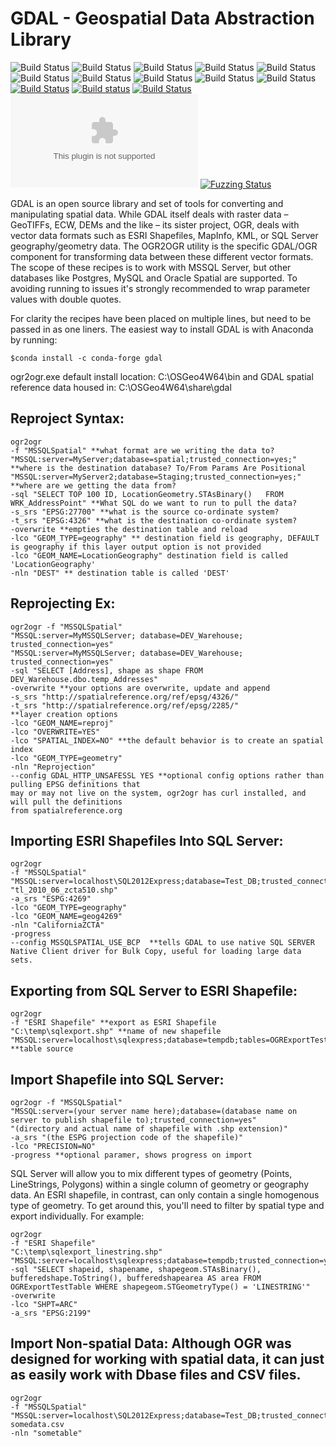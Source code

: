 GDAL - Geospatial Data Abstraction Library
====

![Build Status](https://github.com/OSGeo/gdal/workflows/Ubuntu%2020.04%20build/badge.svg)
![Build Status](https://github.com/OSGeo/gdal/workflows/Ubuntu%2018.04%20build/badge.svg)
![Build Status](https://github.com/OSGeo/gdal/workflows/Ubuntu%2018.04%2032bit%20build/badge.svg)
![Build Status](https://github.com/OSGeo/gdal/workflows/MacOS%20build/badge.svg)
![Build Status](https://github.com/OSGeo/gdal/workflows/Windows%20builds/badge.svg)
![Build Status](https://github.com/OSGeo/gdal/workflows/Android%20build/badge.svg)
![Build Status](https://github.com/OSGeo/gdal/workflows/ASAN%20build/badge.svg)
![Build Status](https://github.com/OSGeo/gdal/workflows/mingw_w64%20build/badge.svg)
![Build Status](https://github.com/OSGeo/gdal/workflows/CLang%20Static%20Analyzer/badge.svg)
![Build Status](https://github.com/OSGeo/gdal/workflows/Code%20Checks/badge.svg)
[![Build Status](https://travis-ci.com/OSGeo/gdal.svg?branch=master)](https://travis-ci.com/OSGeo/gdal)
[![Build status](https://ci.appveyor.com/api/projects/status/jtwx0pcr0y01i17p/branch/master?svg=true)](https://ci.appveyor.com/project/OSGeo/gdal)
[![Build Status](https://scan.coverity.com/projects/749/badge.svg?flat=1)](https://scan.coverity.com/projects/gdal)
[![Documentation build Status](https://dev.azure.com/osgeo/gdal/_apis/build/status/OSGeo.gdal.doc?branchName=master&jobName=Documentation)](https://dev.azure.com/osgeo/gdal/_build/latest?definitionId=2&branchName=master&jobName=Documentation)
[![Fuzzing Status](https://oss-fuzz-build-logs.storage.googleapis.com/badges/gdal.svg)](https://bugs.chromium.org/p/oss-fuzz/issues/list?sort=-opened&can=1&q=proj:gdal)

GDAL is an open source library and set of tools for converting and manipulating spatial data. While GDAL itself deals with raster data – GeoTIFFs, ECW, DEMs and the like – its sister project, OGR, deals with vector data formats such as ESRI Shapefiles, MapInfo, KML, or SQL Server geography/geometry data. The OGR2OGR utility is the specific GDAL/OGR component for transforming data between these different vector formats. The scope of these recipes is to work with MSSQL Server, but other databases like Postgres, MySQL and Oracle Spatial are supported. To avoiding running to issues it's strongly recommended to wrap parameter values with double quotes. 

For clarity the recipes have been placed on multiple lines, but need to be passed in as one liners. 
The easiest way to install GDAL is with Anaconda by running: 
```
$conda install -c conda-forge gdal
```
ogr2ogr.exe default install location: C:\OSGeo4W64\bin and GDAL spatial reference data housed in: C:\OSGeo4W64\share\gdal

## Reproject Syntax:
```
ogr2ogr
-f "MSSQLSpatial" **what format are we writing the data to?
"MSSQL:server=MyServer;database=spatial;trusted_connection=yes;"  **where is the destination database? To/From Params Are Positional
"MSSQL:server=MyServer2;database=Staging;trusted_connection=yes;"  **where are we getting the data from?
-sql "SELECT TOP 100 ID, LocationGeometry.STAsBinary()   FROM WRK_AddressPoint" **What SQL do we want to run to pull the data?
-s_srs "EPSG:27700" **what is the source co-ordinate system?
-t_srs "EPSG:4326" **what is the destination co-ordinate system?
-overwrite **empties the destination table and reload
-lco "GEOM_TYPE=geography" ** destination field is geography, DEFAULT is geography if this layer output option is not provided
-lco "GEOM_NAME=LocationGeography" destination field is called 'LocationGeography'
-nln "DEST" ** destination table is called 'DEST'
```

## Reprojecting Ex:
```
ogr2ogr -f "MSSQLSpatial"
"MSSQL:server=MyMSSQLServer; database=DEV_Warehouse; trusted_connection=yes"
"MSSQL:server=MyMSSQLServer; database=DEV_Warehouse; trusted_connection=yes"
-sql "SELECT [Address], shape as shape FROM DEV_Warehouse.dbo.temp_Addresses"
-overwrite **your options are overwrite, update and append
-s_srs "http://spatialreference.org/ref/epsg/4326/"
-t_srs "http://spatialreference.org/ref/epsg/2285/"
**layer creation options
-lco "GEOM_NAME=reproj" 
-lco "OVERWRITE=YES"
-lco "SPATIAL_INDEX=NO" **the default behavior is to create an spatial index
-lco "GEOM_TYPE=geometry"
-nln "Reprojection" 
--config GDAL_HTTP_UNSAFESSL YES **optional config options rather than pulling EPSG definitions that
may or may not live on the system, ogr2ogr has curl installed, and will pull the definitions
from spatialreference.org
```

## Importing ESRI Shapefiles Into SQL Server:
```
ogr2ogr
-f "MSSQLSpatial"
"MSSQL:server=localhost\SQL2012Express;database=Test_DB;trusted_connection=yes;"
"tl_2010_06_zcta510.shp"
-a_srs "ESPG:4269"
-lco "GEOM_TYPE=geography"
-lco "GEOM_NAME=geog4269"
-nln "CaliforniaZCTA"
-progress
--config MSSQLSPATIAL_USE_BCP  **tells GDAL to use native SQL SERVER Native Client driver for Bulk Copy, useful for loading large data sets.  
```


## Exporting from SQL Server to ESRI Shapefile:
```
ogr2ogr 
-f "ESRI Shapefile" **export as ESRI Shapefile
"C:\temp\sqlexport.shp" **name of new shapefile
"MSSQL:server=localhost\sqlexpress;database=tempdb;tables=OGRExportTestTable;trusted_connection=yes;" **table source
```

## Import Shapefile into SQL Server:
```
ogr2ogr -f "MSSQLSpatial"
"MSSQL:server=(your server name here);database=(database name on server to publish shapefile to);trusted_connection=yes" 
"(directory and actual name of shapefile with .shp extension)"
-a_srs "(the ESPG projection code of the shapefile)"
-lco "PRECISION=NO"
-progress **optional paramer, shows progress on import
```

SQL Server will allow you to mix different types of geometry (Points, LineStrings, Polygons) within a single column of geometry or geography data. An ESRI shapefile, in contrast, can only contain a single homogenous type of geometry. To get around this, you'll need to filter by spatial type and export individually. For example:
```
ogr2ogr
-f "ESRI Shapefile"
"C:\temp\sqlexport_linestring.shp" 
"MSSQL:server=localhost\sqlexpress;database=tempdb;trusted_connection=yes;" 
-sql "SELECT shapeid, shapename, shapegeom.STAsBinary(), bufferedshape.ToString(), bufferedshapearea AS area FROM OGRExportTestTable WHERE shapegeom.STGeometryType() = 'LINESTRING'" 
-overwrite 
-lco "SHPT=ARC" 
-a_srs "EPSG:2199"
```

## Import Non-spatial Data: Although OGR was designed for working with spatial data, it can just as easily work with Dbase files and CSV files.
```
ogr2ogr
-f "MSSQLSpatial"
"MSSQL:server=localhost\SQL2012Express;database=Test_DB;trusted_connection=yes;"
somedata.csv
-nln "sometable"
```
